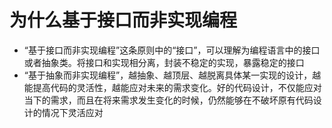 # 为什么基于接口而非实现编程

+ “基于接口而非实现编程”这条原则中的“接口”，可以理解为编程语言中的接口或者抽象类。将接口和实现相分离，封装不稳定的实现，暴露稳定的接口
+ “基于抽象而非实现编程”，越抽象、越顶层、越脱离具体某一实现的设计，越能提高代码的灵活性，越能应对未来的需求变化。好的代码设计，不仅能应对当下的需求，而且在将来需求发生变化的时候，仍然能够在不破坏原有代码设计的情况下灵活应对




